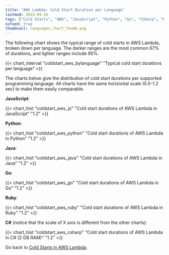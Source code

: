 ```yaml
---
title: "AWS Lambda: Cold Start Duration per Language"
lastmod: 2019-09-26
tags: ["Cold Starts", "AWS", "JavaScript", "Python", "Go", "CSharp", "Ruby", "Java", "AWS Lambda"]
nofeed: true
thumbnail: languages_chart_thumb.png
---
```


The following chart shows the typical range of cold starts in AWS Lambda, broken down per language. The darker ranges are the most common 67% of durations, and lighter ranges include 95%.

{{< chart_interval
    "coldstart_aws_bylanguage"
    "Typical cold start durations per language" >}}

The charts below give the distribution of cold start durations per supported programming language. All charts have the same horizontal scale (0.0-1.2 sec) to make them easily comparable.

**JavaScript**:

{{< chart_hist
     "coldstart_aws_js"
     "Cold start durations of AWS Lambda in JavaScript"
     "1.2" >}}

**Python**:

{{< chart_hist
     "coldstart_aws_python"
     "Cold start durations of AWS Lambda in Python"
     "1.2" >}}

**Java**:

{{< chart_hist
     "coldstart_aws_java"
     "Cold start durations of AWS Lambda in Java"
     "1.2" >}}

**Go**:

{{< chart_hist
     "coldstart_aws_go"
     "Cold start durations of AWS Lambda in Go"
     "1.2" >}}

**Ruby**:

{{< chart_hist
     "coldstart_aws_ruby"
     "Cold start durations of AWS Lambda in Ruby"
     "1.2" >}}

**C#** (notice that the scale of X axis is different from the other charts):

{{< chart_hist
     "coldstart_aws_csharp"
     "Cold start durations of AWS Lambda in C# (2 GB RAM)"
     "1.2" >}}

Go back to [Cold Starts in AWS Lambda](/serverless/coldstarts/aws/).